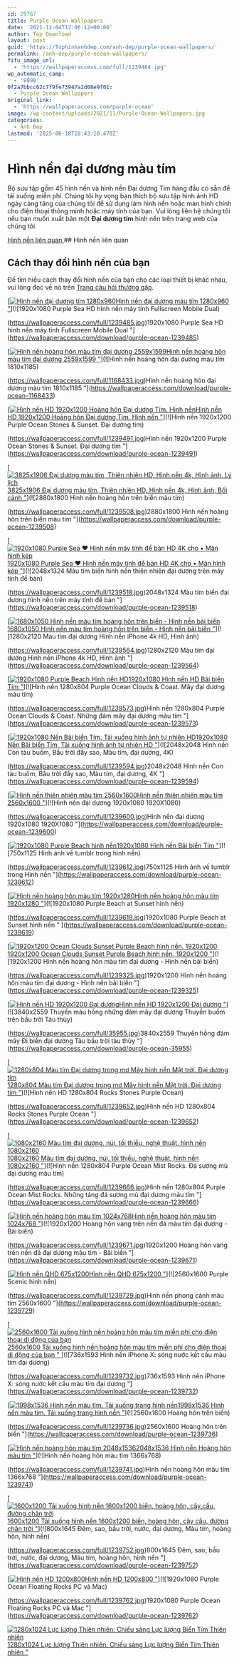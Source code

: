 ```yaml
---
id: 29767
title: Purple Ocean Wallpapers
date: '2021-11-04T17:06:12+00:00'
author: Top Download
layout: post
guid: 'https://Tophinhanhdep.com/anh-dep/purple-ocean-wallpapers/'
permalink: /anh-dep/purple-ocean-wallpapers/
fifu_image_url:
  - 'https://wallpaperaccess.com/full/1239484.jpg'
wp_automatic_camp:
  - '8098'
0f2a7bbcc62c7f9fe73947a2d08e9f01:
  - Purple Ocean Wallpapers
original_link:
  - 'https://wallpaperaccess.com/purple-ocean'
image: /wp-content/uploads/2021/11/Purple-Ocean-Wallpapers.jpg
categories:
  - Ảnh Đẹp
lastmod: '2025-06-18T18:43:10.470Z'
---
```

# Hình nền đại dương màu tím

Bộ sưu tập gồm 45 hình nền và hình nền Đại dương Tím hàng đầu có sẵn để tải xuống miễn phí. Chúng tôi hy vọng bạn thích bộ sưu tập hình ảnh HD ngày càng tăng của chúng tôi để sử dụng làm hình nền hoặc màn hình chính cho điện thoại thông minh hoặc máy tính của bạn. Vui lòng liên hệ chúng tôi nếu bạn muốn xuất bản một **Đại dương tím** hình nền trên trang web của chúng tôi.

[Hình nền liên quan ](#related) ## Hình nền liên quan

## Cách thay đổi hình nền của bạn

Để tìm hiểu cách thay đổi hình nền của bạn cho các loại thiết bị khác nhau, vui lòng đọc về nó trên [Trang câu hỏi thường gặp](https://tophinhanhdep.com/faq/).

  
[[![Hình nền đại dương tím 1280x960](https://wallpaperaccess.com/full/1239484.jpg)Hình nền đại dương màu tím 1280x960 "](https://wallpaperaccess.com/download/purple-ocean-1239484)](![1920x1080 Purple Sea HD hình nền máy tính Fullscreen Mobile Dual)

(https://wallpaperaccess.com/full/1239485.jpg)1920x1080 Purple Sea HD hình nền máy tính Fullscreen Mobile Dual "](https://wallpaperaccess.com/download/purple-ocean-1239485)

[[![Hình nền hoàng hôn màu tím đại dương 2559x1599](https://wallpaperaccess.com/full/1168010.jpg)Hình nền hoàng hôn màu tím đại dương 2559x1599 "](https://wallpaperaccess.com/download/purple-ocean-1168010)](![Hình nền hoàng hôn đại dương màu tím 1810x1185)

(https://wallpaperaccess.com/full/1168433.jpg)Hình nền hoàng hôn đại dương màu tím 1810x1185 "](https://wallpaperaccess.com/download/purple-ocean-1168433)

[[![Hình nền HD 1920x1200 Hoàng hôn Đại dương Tím.  Hình nền](https://wallpaperaccess.com/full/1239489.jpg)Hình nền HD 1920x1200 Hoàng hôn Đại dương Tím. Hình nền "](https://wallpaperaccess.com/download/purple-ocean-1239489)](![Hình nền 1920x1200 Purple Ocean Stones & Sunset.  Đại dương tím)

(https://wallpaperaccess.com/full/1239491.jpg)Hình nền 1920x1200 Purple Ocean Stones &amp; Sunset. Đại dương tím "](https://wallpaperaccess.com/download/purple-ocean-1239491)

[[![3825x1906 Đại dương màu tím, Thiên nhiên HD, Hình nền 4k, Hình ảnh, Lý lịch](https://wallpaperaccess.com/full/1239496.jpg)3825x1906 Đại dương màu tím, Thiên nhiên HD, Hình nền 4k, Hình ảnh, Bối cảnh "](https://wallpaperaccess.com/download/purple-ocean-1239496)](![2880x1800 Hình nền hoàng hôn trên biển màu tím)

(https://wallpaperaccess.com/full/1239508.jpg)2880x1800 Hình nền hoàng hôn trên biển màu tím "](https://wallpaperaccess.com/download/purple-ocean-1239508)

[[![1920x1080 Purple Sea ❤ Hình nền máy tính để bàn HD 4K cho • Màn hình kép](https://wallpaperaccess.com/full/1239513.jpg)1920x1080 Purple Sea ❤ Hình nền máy tính để bàn HD 4K cho • Màn hình kép "](https://wallpaperaccess.com/download/purple-ocean-1239513)](![2048x1324 Màu tím biển hình nền thiên nhiên đại dương trên máy tính để bàn)

(https://wallpaperaccess.com/full/1239518.jpg)2048x1324 Màu tím biển đại dương hình nền trên máy tính để bàn "](https://wallpaperaccess.com/download/purple-ocean-1239518)

[[![1680x1050 Hình nền màu tím hoàng hôn trên biển - Hình nền bãi biển](https://wallpaperaccess.com/full/1239522.jpg)1680x1050 Hình nền màu tím hoàng hôn trên biển - Hình nền bãi biển "](https://wallpaperaccess.com/download/purple-ocean-1239522)](![1280x2120 Màu tím đại dương Hình nền iPhone 4k HD, Hình ảnh)

(https://wallpaperaccess.com/full/1239564.jpg)1280x2120 Màu tím đại dương Hình nền iPhone 4k HD, Hình ảnh "](https://wallpaperaccess.com/download/purple-ocean-1239564)

[[![1920x1080 Purple Beach Hình nền HD](https://wallpaperaccess.com/full/1239572.jpg)1920x1080 Hình nền HD Bãi biển Tím "](https://wallpaperaccess.com/download/purple-ocean-1239572)](![Hình nền 1280x804 Purple Ocean Clouds & Coast.  Mây đại dương màu tím)

(https://wallpaperaccess.com/full/1239573.jpg)Hình nền 1280x804 Purple Ocean Clouds &amp; Coast. Những đám mây đại dương màu tím "](https://wallpaperaccess.com/download/purple-ocean-1239573)

[[![1920x1080 Nền Bãi biển Tím, Tải xuống hình ảnh tự nhiên HD](https://wallpaperaccess.com/full/1239590.jpg)1920x1080 Nền Bãi biển Tím, Tải xuống hình ảnh tự nhiên HD "](https://wallpaperaccess.com/download/purple-ocean-1239590)](![2048x2048 Hình nền Con tàu buồm, Bầu trời đầy sao, Màu tím, đại dương, 4K)

(https://wallpaperaccess.com/full/1239594.jpg)2048x2048 Hình nền Con tàu buồm, Bầu trời đầy sao, Màu tím, đại dương, 4K "](https://wallpaperaccess.com/download/purple-ocean-1239594)

[[![Hình nền thiên nhiên màu tím 2560x1600](https://wallpaperaccess.com/full/1131220.jpg)Hình nền thiên nhiên màu tím 2560x1600 "](https://wallpaperaccess.com/download/purple-ocean-1131220)](![Hình nền đại dương 1920x1080 1920X1080)

(https://wallpaperaccess.com/full/1239600.jpg)Hình nền đại dương 1920x1080 1920X1080 "](https://wallpaperaccess.com/download/purple-ocean-1239600)

[[![1920x1080 Purple Beach hình nền](https://wallpaperaccess.com/full/1239608.jpg)1920x1080 Hình nền Bãi biển Tím "](https://wallpaperaccess.com/download/purple-ocean-1239608)](![750x1125 Hình ảnh về tumblr trong hình nền)

(https://wallpaperaccess.com/full/1239612.jpg)750x1125 Hình ảnh về tumblr trong Hình nền "](https://wallpaperaccess.com/download/purple-ocean-1239612)

[[![Hình nền hoàng hôn màu tím 1920x1280](https://wallpaperaccess.com/full/1239618.jpg)Hình nền hoàng hôn màu tím 1920x1280 "](https://wallpaperaccess.com/download/purple-ocean-1239618)](![1920x1080 Purple Beach at Sunset hình nền)

(https://wallpaperaccess.com/full/1239619.jpg)1920x1080 Purple Beach at Sunset hình nền " ](https://wallpaperaccess.com/download/purple-ocean-1239619)

[[![1920x1200 Ocean Clouds Sunset Purple Beach hình nền.  1920x1200](https://wallpaperaccess.com/full/1239270.jpg)1920x1200 Ocean Clouds Sunset Purple Beach hình nền. 1920x1200 "](https://wallpaperaccess.com/download/purple-ocean-1239270)](![1920x1200 Hình nền hoàng hôn màu tím đại dương - Hình nền bãi biển)

(https://wallpaperaccess.com/full/1239325.jpg)1920x1200 Hình nền hoàng hôn màu tím đại dương - Hình nền bãi biển "](https://wallpaperaccess.com/download/purple-ocean-1239325)

[[![Hình nền HD 1920x1200 Đại dương](https://wallpaperaccess.com/full/1239639.jpg)Hình nền HD 1920x1200 Đại dương "](https://wallpaperaccess.com/download/purple-ocean-1239639)](![3840x2559 Thuyền màu hồng những đám mây đại dương Thuyền buồm trên bầu trời Tàu thủy)

(https://wallpaperaccess.com/full/35955.jpg)3840x2559 Thuyền hồng đám mây Đi biển đại dương Tàu bầu trời tàu thủy "](https://wallpaperaccess.com/download/purple-ocean-35955)

[[![1280x804 Màu tím Đại dương trong mơ Mây hình nền Mặt trời.  Đại dương tím](https://wallpaperaccess.com/full/1239647.jpg)1280x804 Màu tím Đại dương trong mơ Mây hình nền Mặt trời. Đại dương tím "](https://wallpaperaccess.com/download/purple-ocean-1239647)](![Hình nền HD 1280x804 Rocks Stones Purple Ocean)

(https://wallpaperaccess.com/full/1239652.jpg)Hình nền HD 1280x804 Rocks Stones Purple Ocean "](https://wallpaperaccess.com/download/purple-ocean-1239652)

[[![1080x2160 Màu tím đại dương, núi, tối thiểu, nghệ thuật, hình nền 1080x2160](https://wallpaperaccess.com/full/1239659.jpg)1080x2160 Màu tím đại dương, núi, tối thiểu, nghệ thuật, hình nền 1080x2160 "](https://wallpaperaccess.com/download/purple-ocean-1239659)](![Hình nền 1280x804 Purple Ocean Mist Rocks.  Đá sương mù đại dương màu tím)

(https://wallpaperaccess.com/full/1239666.jpg)Hình nền 1280x804 Purple Ocean Mist Rocks. Những tảng đá sương mù đại dương màu tím "](https://wallpaperaccess.com/download/purple-ocean-1239666)

[[![Hình nền hoàng hôn màu tím 1024x768](https://wallpaperaccess.com/full/1239670.jpg)Hình nền hoàng hôn màu tím 1024x768 "](https://wallpaperaccess.com/download/purple-ocean-1239670)](![1920x1200 Hoàng hôn vàng trên nền đá màu tím đại dương - Bãi biển)

(https://wallpaperaccess.com/full/1239671.jpg)1920x1200 Hoàng hôn vàng trên nền đá đại dương màu tím - Bãi biển "](https://wallpaperaccess.com/download/purple-ocean-1239671)

[[![Hình nền QHD 675x1200](https://wallpaperaccess.com/full/1239725.jpg)Hình nền QHD 675x1200 "](https://wallpaperaccess.com/download/purple-ocean-1239725)](![2560x1600 Purple Scenic hình nền)

(https://wallpaperaccess.com/full/1239729.jpg)Hình nền phong cảnh màu tím 2560x1600 "](https://wallpaperaccess.com/download/purple-ocean-1239729)

[[![2560x1600 Tải xuống hình nền hoàng hôn màu tím miễn phí cho điện thoại di động của bạn](https://wallpaperaccess.com/full/1096886.jpg)2560x1600 Tải xuống hình nền hoàng hôn màu tím miễn phí cho điện thoại di động của bạn " ](https://wallpaperaccess.com/download/purple-ocean-1096886)](![736x1593 Hình nền iPhone X: sóng nước kết cấu màu tím đại dương)

(https://wallpaperaccess.com/full/1239732.jpg)736x1593 Hình nền iPhone X: sóng nước kết cấu màu tím đại dương "](https://wallpaperaccess.com/download/purple-ocean-1239732)

[[![1998x1536 Hình nền màu tím.  Tải xuống trang hình nền](https://wallpaperaccess.com/full/1239734.jpg)1998x1536 Hình nền màu tím. Tải xuống trang hình nền "](https://wallpaperaccess.com/download/purple-ocean-1239734)](![2560x1600 Hoàng hôn trên biển)

(https://wallpaperaccess.com/full/1239736.jpg)2560x1600 Hoàng hôn trên biển "](https://wallpaperaccess.com/download/purple-ocean-1239736)

[[![Hình nền hoàng hôn màu tím 2048x1536](https://wallpaperaccess.com/full/1239738.jpg)2048x1536 Hình nền Hoàng hôn màu tím "](https://wallpaperaccess.com/download/purple-ocean-1239738)](![Hình nền hoàng hôn màu tím 1366x768)

(https://wallpaperaccess.com/full/1239741.jpg)Hình nền hoàng hôn màu tím 1366x768 "](https://wallpaperaccess.com/download/purple-ocean-1239741)

[[![1600x1200 Tải xuống hình nền 1600x1200 biển, hoàng hôn, cây cầu, đường chân trời](https://wallpaperaccess.com/full/1239745.jpg)1600x1200 Tải xuống hình nền 1600x1200 biển, hoàng hôn, cây cầu, đường chân trời "](https://wallpaperaccess.com/download/purple-ocean-1239745)](![800x1645 Đêm, sao, bầu trời, nước, đại dương, Màu tím, hoàng hôn, hình nền)

(https://wallpaperaccess.com/full/1239752.jpg)800x1645 Đêm, sao, bầu trời, nước, đại dương, Màu tím, hoàng hôn, hình nền "](https://wallpaperaccess.com/download/purple-ocean-1239752)

[[![Hình nền HD 1200x800](https://wallpaperaccess.com/full/1239755.jpg)Hình nền HD 1200x800 "](https://wallpaperaccess.com/download/purple-ocean-1239755)](![1920x1080 Purple Ocean Floating Rocks PC và Mac)

(https://wallpaperaccess.com/full/1239762.jpg)1920x1080 Purple Ocean Floating Rocks PC và Mac "](https://wallpaperaccess.com/download/purple-ocean-1239762)

[![1280x1024 Lực lượng Thiên nhiên: Chiếu sáng Lực lượng Biển Tím Thiên nhiên](https://wallpaperaccess.com/full/172417.jpg)1280x1024 Lực lượng Thiên nhiên: Chiếu sáng Lực lượng Biển Tím Thiên nhiên "](https://wallpaperaccess.com/download/purple-ocean-172417)
